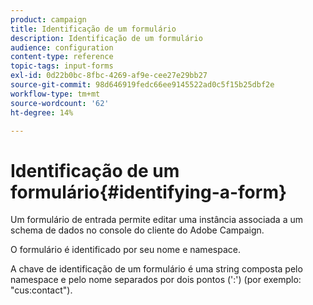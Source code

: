```yaml
---
product: campaign
title: Identificação de um formulário
description: Identificação de um formulário
audience: configuration
content-type: reference
topic-tags: input-forms
exl-id: 0d22b0bc-8fbc-4269-af9e-cee27e29bb27
source-git-commit: 98d646919fedc66ee9145522ad0c5f15b25dbf2e
workflow-type: tm+mt
source-wordcount: '62'
ht-degree: 14%

---
```


# Identificação de um formulário{#identifying-a-form}

Um formulário de entrada permite editar uma instância associada a um schema de dados no console do cliente do Adobe Campaign.

O formulário é identificado por seu nome e namespace.

A chave de identificação de um formulário é uma string composta pelo namespace e pelo nome separados por dois pontos (&#39;:&#39;) (por exemplo: &quot;cus:contact&quot;).
